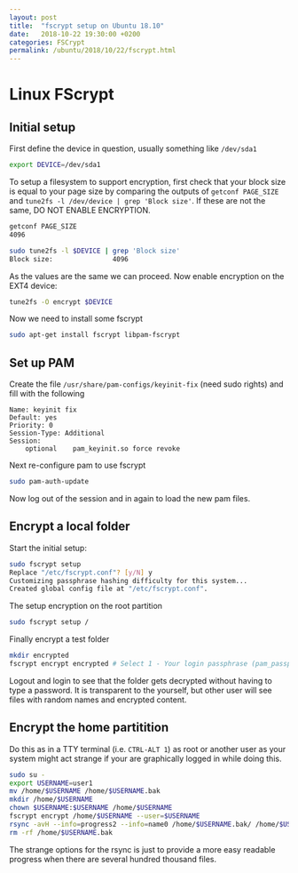 ```yaml
---
layout: post
title:  "fscrypt setup on Ubuntu 18.10"
date:   2018-10-22 19:30:00 +0200
categories: FSCrypt
permalink: /ubuntu/2018/10/22/fscrypt.html
---
```

# Linux FScrypt

## Initial setup

First define the device in question, usually something like `/dev/sda1`

``` bash
export DEVICE=/dev/sda1
```

To setup a filesystem to support encryption, first check that your block size is equal to your page size by comparing the outputs of `getconf PAGE_SIZE` and `tune2fs -l /dev/device | grep 'Block size'`. If these are not the same, DO NOT ENABLE ENCRYPTION.

``` bash
getconf PAGE_SIZE
4096
```

``` bash
sudo tune2fs -l $DEVICE | grep 'Block size'
Block size:               4096
```

As the values are the same we can proceed. Now enable encryption on the EXT4 device:

``` bash
tune2fs -O encrypt $DEVICE
```

Now we need to install some fscrypt

``` bash
sudo apt-get install fscrypt libpam-fscrypt
```

## Set up PAM

Create the file `/usr/share/pam-configs/keyinit-fix` (need sudo rights) and fill with the following

```text
Name: keyinit fix
Default: yes
Priority: 0
Session-Type: Additional
Session:
	optional	pam_keyinit.so force revoke
```

Next re-configure pam to use fscrypt

``` bash
sudo pam-auth-update
```

Now log out of the session and in again to load the new pam files.

## Encrypt a local folder

Start the initial setup:

``` bash
sudo fscrypt setup
Replace "/etc/fscrypt.conf"? [y/N] y
Customizing passphrase hashing difficulty for this system...
Created global config file at "/etc/fscrypt.conf".
```

The setup encryption on the root partition

``` bash
sudo fscrypt setup /
```

Finally encrypt a test folder

``` bash
mkdir encrypted
fscrypt encrypt encrypted # Select 1 - Your login passphrase (pam_passphrase)
```

Logout and login to see that the folder gets decrypted without having to type a password. It is transparent to the yourself, but other user will see files with random names and encrypted content. 

## Encrypt the home partitition

Do this as in a TTY terminal (i.e. `CTRL-ALT 1`) as root or another user as your system might act strange if your are graphically logged in while doing this. 

``` bash
sudo su -
export USERNAME=user1
mv /home/$USERNAME /home/$USERNAME.bak
mkdir /home/$USERNAME
chown $USERNAME:$USERNAME /home/$USERNAME
fscrypt encrypt /home/$USERNAME --user=$USERNAME
rsync -avH --info=progress2 --info=name0 /home/$USERNAME.bak/ /home/$USERNAME/
rm -rf /home/$USERNAME.bak
```

The strange options for the rsync is just to provide a more easy readable progress when there are several hundred thousand files. 

